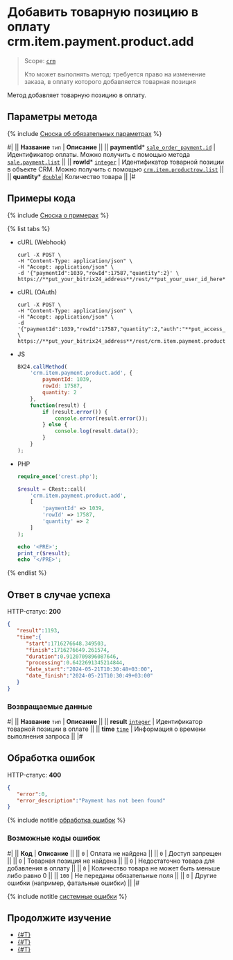 # Добавить товарную позицию в оплату crm.item.payment.product.add

> Scope: [`crm`](../../../../scopes/permissions.md)
>
> Кто может выполнять метод: требуется право на изменение заказа, в оплату которого добавляется товарная позиция


Метод добавляет товарную позицию в оплату.

## Параметры метода

{% include [Сноска об обязательных параметрах](../../../../../_includes/required.md) %}

#|
|| **Название**
`тип` | **Описание** ||
|| **paymentId***
[`sale_order_payment.id`](../../../../sale/data-types.md#sale_order_payment) | Идентификатор оплаты.
Можно получить с помощью метода [`sale.payment.list`](../../../../sale/payment/sale-payment-list.md)
 ||
 || **rowId***
[`integer`](../../../../data-types.md) | Идентификатор товарной позиции в объекте CRM.
Можно получить с помощью [`crm.item.productrow.list`](../../../../crm/universal/product-rows/crm-item-productrow-list.md)
 ||
 || **quantity***
[`double`](../../../../data-types.md)| Количество товара ||
|#

## Примеры кода

{% include [Сноска о примерах](../../../../../_includes/examples.md) %}

{% list tabs %}

- cURL (Webhook)

    ```http
    curl -X POST \
    -H "Content-Type: application/json" \
    -H "Accept: application/json" \
    -d '{"paymentId":1039,"rowId":17587,"quantity":2}' \
    https://**put_your_bitrix24_address**/rest/**put_your_user_id_here**/**put_your_webhook_here**/crm.item.payment.product.add
    ```

- cURL (OAuth)

    ```http
    curl -X POST \
    -H "Content-Type: application/json" \
    -H "Accept: application/json" \
    -d '{"paymentId":1039,"rowId":17587,"quantity":2,"auth":"**put_access_token_here**"}' \
    https://**put_your_bitrix24_address**/rest/crm.item.payment.product.add
    ```

- JS

    ```js
    BX24.callMethod(
        'crm.item.payment.product.add', {
            paymentId: 1039,
            rowId: 17587,
            quantity: 2
        },
        function(result) {
            if (result.error()) {
                console.error(result.error());
            } else {
                console.log(result.data());
            }
        }
    );
    ```

- PHP

    ```php
    require_once('crest.php');

    $result = CRest::call(
        'crm.item.payment.product.add',
        [
            'paymentId' => 1039,
            'rowId' => 17587,
            'quantity' => 2
        ]
    );

    echo '<PRE>';
    print_r($result);
    echo '</PRE>';
    ```

{% endlist %}

## Ответ в случае успеха

HTTP-статус: **200**

```json
{
   "result":1193,
   "time":{
      "start":1716276648.349503,
      "finish":1716276649.261574,
      "duration":0.9120709896087646,
      "processing":0.6422691345214844,
      "date_start":"2024-05-21T10:30:48+03:00",
      "date_finish":"2024-05-21T10:30:49+03:00"
   }
}
```

### Возвращаемые данные

#|
|| **Название**
`тип` | **Описание** ||
|| **result**
[`integer`](../../../../data-types.md) | Идентификатор товарной позиции в оплате ||
|| **time**
[`time`](../../../../data-types.md) | Информация о времени выполнения запроса ||
|#

## Обработка ошибок

HTTP-статус: **400**

```json
{
   "error":0,
   "error_description":"Payment has not been found"
}
```

{% include notitle [обработка ошибок](../../../../../_includes/error-info.md) %}

### Возможные коды ошибок

#|
|| **Код** | **Описание** ||
|| `0` | Оплата не найдена ||
|| `0` | Доступ запрещен ||
|| `0` | Товарная позиция не найдена ||
|| `0` | Недостаточно товара для добавления в оплату ||
|| `0` | Количество товара не может быть меньше либо равно 0 ||
|| `100` | Не переданы обязательные поля ||
|| `0` | Другие ошибки (например, фатальные ошибки) ||
|#

{% include notitle [системные ошибки](../../../../../_includes/system-errors.md) %}

## Продолжите изучение

- [{#T}](./crm-item-payment-product-set-quantity.md)
- [{#T}](./crm-item-payment-product-list.md)
- [{#T}](./crm-item-payment-product-delete.md)